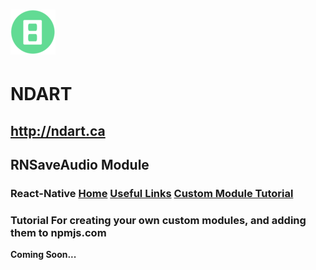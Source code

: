 # ![NDART LOGO](/72x72.png?raw=true)
# NDART
## http://ndart.ca
##
## RNSaveAudio Module
### React-Native [Home](README.md) [Useful Links](UsefulLinks.md) [Custom Module Tutorial](Tut.md)
###
### Tutorial For creating your own custom modules, and adding them to npmjs.com
__Coming Soon...__